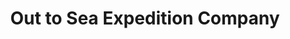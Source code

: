 ---
title: "Out to Sea Expedition Company"
url: /ketchikan/out-to-sea-expedition-company/
shop: Outdoor
---